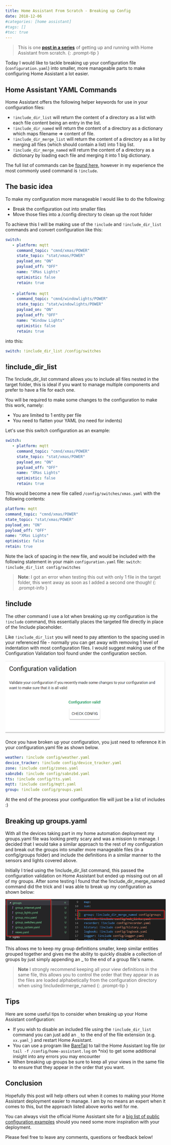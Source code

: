 ```yaml
---
title: Home Assistant From Scratch - Breaking up Config
date: 2018-12-06
#categories: [home assistant]
#tags: []
#toc: true
---
```


> This is one **[post in a series](https://www.richardn.ca/posts/HomeAssistantFromScratchInstallation/)** of getting up and running with Home Assistant from scratch.
{: .prompt-tip }

Today I would like to tackle breaking up your configuration file (`configuration.yaml`) into smaller, more manageable parts to make configuring Home Assistant a lot easier.

## Home Assistant YAML Commands
Home Assistant offers the following helper keywords for use in your configuration files:

- `!include_dir_list` will return the content of a directory as a list with each file content being an entry in the list.
- `!include_dir_named` will return the content of a directory as a dictionary which maps filename => content of file.
- `!include_dir_merge_list` will return the content of a directory as a list by merging all files (which should contain a list) into 1 big list.
- `!include_dir_merge_named` will return the content of a directory as a dictionary by loading each file and merging it into 1 big dictionary.

The full list of commands can be [found here](https://www.home-assistant.io/docs/configuration/splitting_configuration/), however in my experience the most commonly used command is `!include`.

## The basic idea
To make my configuration more manageable I would like to do the following:

- Break the configuration out into smaller files
- Move those files into a /config directory to clean up the root folder

To achieve this I will be making use of the `!include` and `!include_dir_list` commands and convert configuration like this:

```yaml
switch:
   - platform: mqtt
     command_topic: "cmnd/xmas/POWER"
     state_topic: "stat/xmas/POWER"
     payload_on: "ON"
     payload_off: "OFF"
     name: "XMas Lights"
     optimistic: false
     retain: true

   - platform: mqtt
     command_topic: "cmnd/windowlights/POWER"
     state_topic: "stat/windowlights/POWER"
     payload_on: "ON"
     payload_off: "OFF"
     name: "Window Lights"
     optimistic: false
     retain: true
```

into this:

```yaml
switch: !include_dir_list /config/switches
```

## !include_dir_list
The !include_dir_list command allows you to include all files nested in the target folder, this is ideal if you want to manage multiple components and prefer to have a file for each one.

You will be required to make some changes to the configuration to make this work, namely:

- You are limited to 1 entity per file
- You need to flatten your YAML (no need for indents)

Let's use this switch configuration as an example:

```yaml
switch:
   - platform: mqtt
     command_topic: "cmnd/xmas/POWER"
     state_topic: "stat/xmas/POWER"
     payload_on: "ON"
     payload_off: "OFF"
     name: "XMas Lights"
     optimistic: false
     retain: true
```

This would become a new file called `/config/switches/xmas.yaml` with the following contents:

```yaml
platform: mqtt
command_topic: "cmnd/xmas/POWER"
state_topic: "stat/xmas/POWER"
payload_on: "ON"
payload_off: "OFF"
name: "XMas Lights"
optimistic: false
retain: true
```

Note the lack of spacing in the new file, and would be included with the following statement in your main `configuration.yaml` file: `switch: !include_dir_list config/switches`

> **Note**: I got an error when testing this out with only 1 file in the target folder, this went away as soon as I added a second one though!
{: .prompt-info }

## !include
The other command I use a lot when breaking up my configuration is the `!include` command, this essentially places the targeted file directly in place of the !include placeholder.

Like `!include_dir_list` you will need to pay attention to the spacing used in your referenced file - normally you can get away with removing 1 level of indentation with most configuration files. I would suggest making use of the Configuration Validation tool found under the configuration section.

<img src="./001.png" alt="" />

Once you have broken up your configuration, you just need to reference it in your configuration.yaml file as shown below.

```yaml
weather: !include config/weather.yaml
device_tracker: !include config/device_tracker.yaml
zone: !include config/zones.yaml
sabnzbd: !include config/sabnzbd.yaml
tts: !include config/tts.yaml
mqtt: !include config/mqtt.yaml
group: !include config/groups.yaml
```

At the end of the process your configuration file will just be a list of includes :)

## Breaking up groups.yaml
With all the devices taking part in my home automation deployment my groups.yaml file was looking pretty scary and was a mission to manage. I decided that I would take a similar approach to the rest of my configuration and break out the groups into smaller more manageable files (in a config/groups folder) and include the definitions in a similar manner to the sensors and lights covered above.

Initially I tried using the !include_dir_list command, this passed the configuration validation on Home Assistant but ended up missing out on all of my groups. After some testing I found that the !include_dir_merge_named command did the trick and I was able to break up my configuration as shown below:

<img src="./002.png" alt="" />

This allows me to keep my group definitions smaller, keep similar entities grouped together and gives me the ability to quickly disable a collection of groups by just simply appending an _ to the end of a group file's name.

> **Note** I strongly recommend keeping all your view definitions in the same file, this allows you to control the order that they appear in as the files are loaded alphabetically from the configuration directory when using !includedirmerge_named
{: .prompt-tip }

## Tips
Here are some useful tips to consider when breaking up your Home Assistant configuration:

- If you wish to disable an included file using the `!include_dir_list` command you can just add an `_` to the end of the file extension (e.g. `xx.yaml_`) and restart Home Assistant.
- You can use a program like [BareTail](https://www.baremetalsoft.com/baretail/) to tail the Home Assistant log file (or `tail -f /config/home-assistant.log` on *nix) to get some additional insight into any errors you may encounter
- When breaking up groups be sure to keep all your views in the same file to ensure that they appear in the order that you want.

## Conclusion
Hopefully this post will help others out when it comes to making your Home Assistant deployment easier to manage. I am by no means an expert when it comes to this, but the approach listed above works well for me.

You can always visit the official Home Assistant site for a [big list of public configuration examples](https://www.home-assistant.io/examples#example-configurationyaml) should you need some more inspiration with your deployment.

Please feel free to leave any comments, questions or feedback below!
